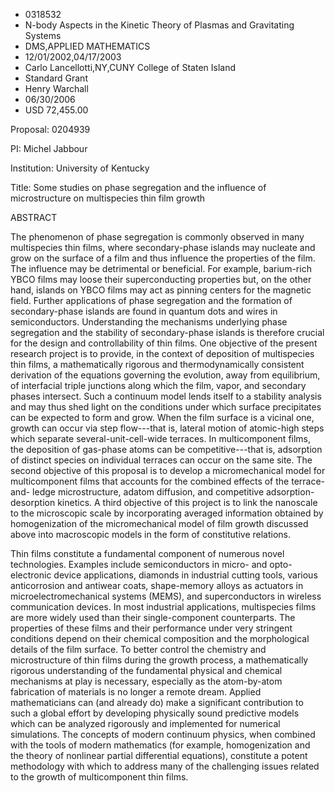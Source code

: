 
* 0318532
* N-body Aspects in the Kinetic Theory of Plasmas and Gravitating Systems
* DMS,APPLIED MATHEMATICS
* 12/01/2002,04/17/2003
* Carlo Lancellotti,NY,CUNY College of Staten Island
* Standard Grant
* Henry Warchall
* 06/30/2006
* USD 72,455.00

Proposal: 0204939

PI: Michel Jabbour

Institution: University of Kentucky

Title: Some studies on phase segregation and the influence of microstructure on
multispecies thin film growth

ABSTRACT

The phenomenon of phase segregation is commonly observed in many multispecies
thin films, where secondary-phase islands may nucleate and grow on the surface
of a film and thus influence the properties of the film. The influence may be
detrimental or beneficial. For example, barium-rich YBCO films may loose their
superconducting properties but, on the other hand, islands on YBCO films may act
as pinning centers for the magnetic field. Further applications of phase
segregation and the formation of secondary-phase islands are found in quantum
dots and wires in semiconductors. Understanding the mechanisms underlying phase
segregation and the stability of secondary-phase islands is therefore crucial
for the design and controllability of thin films. One objective of the present
research project is to provide, in the context of deposition of multispecies
thin films, a mathematically rigorous and thermodynamically consistent
derivation of the equations governing the evolution, away from equilibrium, of
interfacial triple junctions along which the film, vapor, and secondary phases
intersect. Such a continuum model lends itself to a stability analysis and may
thus shed light on the conditions under which surface precipitates can be
expected to form and grow. When the film surface is a vicinal one, growth can
occur via step flow---that is, lateral motion of atomic-high steps which
separate several-unit-cell-wide terraces. In multicomponent films, the
deposition of gas-phase atoms can be competitive---that is, adsorption of
distinct species on individual terraces can occur on the same site. The second
objective of this proposal is to develop a micromechanical model for
multicomponent films that accounts for the combined effects of the terrace-and-
ledge microstructure, adatom diffusion, and competitive adsorption-desorption
kinetics. A third objective of this project is to link the nanoscale to the
microscopic scale by incorporating averaged information obtained by
homogenization of the micromechanical model of film growth discussed above into
macroscopic models in the form of constitutive relations.

Thin films constitute a fundamental component of numerous novel technologies.
Examples include semiconductors in micro- and opto-electronic device
applications, diamonds in industrial cutting tools, various anticorrosion and
antiwear coats, shape-memory alloys as actuators in microelectromechanical
systems (MEMS), and superconductors in wireless communication devices. In most
industrial applications, multispecies films are more widely used than their
single-component counterparts. The properties of these films and their
performance under very stringent conditions depend on their chemical composition
and the morphological details of the film surface. To better control the
chemistry and microstructure of thin films during the growth process, a
mathematically rigorous understanding of the fundamental physical and chemical
mechanisms at play is necessary, especially as the atom-by-atom fabrication of
materials is no longer a remote dream. Applied mathematicians can (and already
do) make a significant contribution to such a global effort by developing
physically sound predictive models which can be analyzed rigorously and
implemented for numerical simulations. The concepts of modern continuum physics,
when combined with the tools of modern mathematics (for example, homogenization
and the theory of nonlinear partial differential equations), constitute a potent
methodology with which to address many of the challenging issues related to the
growth of multicomponent thin films.
















































































